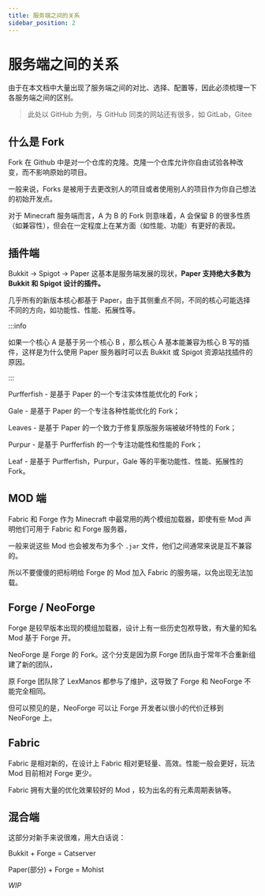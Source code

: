 ```yaml
---
title: 服务端之间的关系
sidebar_position: 2
---
```


# 服务端之间的关系

由于在本文档中大量出现了服务端之间的对比、选择、配置等，因此必须梳理一下各服务端之间的区别。

> 此处以 GitHub 为例，与 GitHub 同类的网站还有很多，如 GitLab，Gitee

## 什么是 Fork

Fork 在 Github 中是对一个仓库的克隆。克隆一个仓库允许你自由试验各种改变，而不影响原始的项目。

一般来说，Forks 是被用于去更改别人的项目或者使用别人的项目作为你自己想法的初始开发点。

对于 Minecraft 服务端而言，A 为 B 的 Fork 则意味着，A 会保留 B 的很多性质（如兼容性），但会在一定程度上在某方面（如性能、功能）有更好的表现。

## 插件端

Bukkit -> Spigot -> Paper 这基本是服务端发展的现状，**Paper 支持绝大多数为 Bukkit 和 Spigot 设计的插件。**

几乎所有的新版本核心都基于 Paper，由于其侧重点不同，不同的核心可能选择不同的方向，如功能性、性能、拓展性等。

:::info

如果一个核心 A 是基于另一个核心 B ，那么核心 A 基本能兼容为核心 B 写的插件，这样是为什么使用 Paper 服务器时可以去 Bukkit 或 Spigot 资源站找插件的原因。

:::

Purfferfish - 是基于 Paper 的一个专注实体性能优化的 Fork；

Gale - 是基于 Paper 的一个专注各种性能优化的 Fork；

Leaves - 是基于 Paper 的一个致力于修复原版服务端被破坏特性的 Fork；

Purpur - 是基于 Purfferfish 的一个专注功能性和性能的 Fork；

Leaf - 是基于 Purfferfish，Purpur，Gale 等的平衡功能性、性能、拓展性的 Fork。

## MOD 端

Fabric 和 Forge 作为 Minecraft 中最常用的两个模组加载器，即使有些 Mod 声明他们可用于 Fabric 和 Forge 服务器，

一般来说这些 Mod 也会被发布为多个 `.jar` 文件，他们之间通常来说是互不兼容的。

所以不要傻傻的把标明给 Forge 的 Mod 加入 Fabric 的服务端，以免出现无法加载。

## Forge / NeoForge

Forge 是较早版本出现的模组加载器，设计上有一些历史包袱导致，有大量的知名 Mod 基于 Forge 开。

NeoForge 是 Forge 的 Fork。这个分支是因为原 Forge 团队由于常年不合重新组建了新的团队，

原 Forge 团队除了 LexManos 都参与了维护，这导致了 Forge 和 NeoForge 不能完全相同。

但可以预见的是，NeoForge 可以让 Forge 开发者以很小的代价迁移到 NeoForge 上。

## Fabric

Fabric 是相对新的，在设计上 Fabric 相对更轻量、高效。性能一般会更好，玩法 Mod 目前相对 Forge 更少。

Fabric 拥有大量的优化效果较好的 Mod ，较为出名的有元素周期表钠等。

## 混合端

这部分对新手来说很难，用大白话说：

Bukkit + Forge = Catserver

Paper(部分) + Forge = Mohist

_WIP_